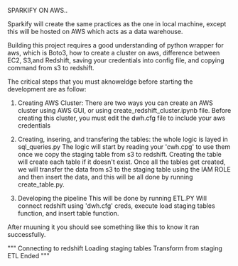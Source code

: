 SPARKIFY ON AWS..

Sparkify will create the same practices as the one in local machine, except this will be hosted on AWS which acts as a data warehouse.

Building this project requires a good understanding of python wrapper for aws, which is Boto3, how to create a cluster on aws, difference between EC2, S3,and Redshift, saving your credentials into config file, and copying command from s3 to redshift. 

The critical steps that you must aknoweldge before starting the development are as follow:
1. Creating AWS Cluster:
There are two ways you can create an AWS cluster using AWS GUI, or using create_redshift_cluster.ipynb file. 
Before creating this cluster, you must edit the dwh.cfg file to include your aws credentials

2. Creating, insering, and transfering the tables:
the whole logic is layed in sql_queries.py
The logic will start by reading your 'cwh.cpg' to use them once we copy the staging table from s3 to redshift. Creating the table will create each table if it doesn't exist. Once all the tables get created, we will transfer the data from s3 to the staging table using the IAM ROLE and then insert the data, and this will be all done by running create_table.py. 

3. Developing the pipeline
This will be done by running ETL.PY
Will connect redshift using 'dwh.cfg' creds, execute load staging tables function, and insert table function.

After rnuuning it you should see something like this to know it ran successfully. 

"""
Connecting to redshift
Loading staging tables
Transform from staging
ETL Ended
"""

